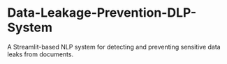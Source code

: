 # Data-Leakage-Prevention-DLP-System
A Streamlit-based NLP system for detecting and preventing sensitive data leaks from documents.
